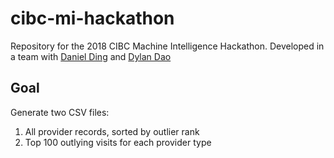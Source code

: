 # cibc-mi-hackathon

Repository for the 2018 CIBC Machine Intelligence Hackathon. Developed in a team with [Daniel Ding](https://github.com/Tijauna) and [Dylan Dao](https://github.com/dylandao99)

## Goal

Generate two CSV files:

1. All provider records, sorted by outlier rank
2. Top 100 outlying visits for each provider type
